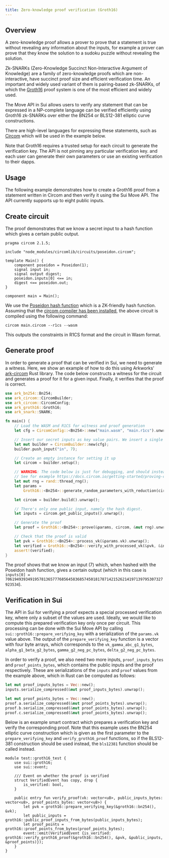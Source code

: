 ```yaml
---
title: Zero-knowledge proof verification (Groth16)
---
```


## Overview

A zero-knowledge proof allows a prover to prove that a statement is true without revealing any information about the inputs, for example a prover can prove that they know the solution to a sudoku puzzle without revealing the solution.

Zk-SNARKs (Zero-Knowledge Succinct Non-Interactive Argument of Knowledge) are a family of zero-knowledge proofs which are non-interactive, have succinct proof size and efficient verification time. 
An important and widely used variant of them is pairing-based zk-SNARKs, of which the [Groth16](https://eprint.iacr.org/2016/260.pdf) proof system is one of the most efficient and widely used.

The Move API in Sui allows users to verify any statement that can be expressed in a NP-complete language can be verified efficiently using Groth16 zk-SNARKs over either the BN254 or BLS12-381 elliptic curve constructions.

There are high-level languages for expressing these statements, such as [Circom](https://docs.circom.io) which will be used in the example below.

Note that Groth16 requires a trusted setup for each circuit to generate the verification key. The API is not pinning any particular verification key. and each user can generate their own parameters or use an existing verification to their dapps.

## Usage

The following example demonstrates how to create a Groth16 proof from a statement written in Circom and then verify it using the Sui Move API. The API currently supports up to eight public inputs. 

## Create circuit
The proof demonstrates that we know a secret input to a hash function which gives a certain public output.
```circom
pragma circom 2.1.5;

include "node_modules/circomlib/circuits/poseidon.circom";

template Main() {
    component poseidon = Poseidon(1);
    signal input in;
    signal output digest;
    poseidon.inputs[0] <== in;
    digest <== poseidon.out;
}

component main = Main();
```
We use the [Poseidon hash function](https://www.poseidon-hash.info) which is a ZK-friendly hash function. Assuming that the [circom compiler has been installed](https://docs.circom.io/getting-started/installation/), the above circuit is compiled using the following command:
```shell
circom main.circom --r1cs --wasm 
```
This outputs the constraints in R1CS format and the circuit in Wasm format.

## Generate proof
In order to generate a proof that can be verified in Sui, we need to generate a witness. Here, we show an example of how to do this using Arkworks' [ark-circom](https://github.com/gakonst/ark-circom) Rust library. The code below constructs a witness for the circuit and generates a proof for it for a given input. Finally, it verifies that the proof is correct.

```rust
use ark_bn254::Bn254;
use ark_circom::CircomBuilder;
use ark_circom::CircomConfig;
use ark_groth16::Groth16;
use ark_snark::SNARK;

fn main() {
    // Load the WASM and R1CS for witness and proof generation
    let cfg = CircomConfig::<Bn254>::new("main.wasm", "main.r1cs").unwrap();

    // Insert our secret inputs as key value pairs. We insert a single input, namely the input to the hash function.
    let mut builder = CircomBuilder::new(cfg);
    builder.push_input("in", 7);

    // Create an empty instance for setting it up
    let circom = builder.setup();

    // WARNING: The code below is just for debugging, and should instead use a verification key generated from a trusted setup.
    // See for example https://docs.circom.io/getting-started/proving-circuits/#powers-of-tau.
    let mut rng = rand::thread_rng();
    let params =
        Groth16::<Bn254>::generate_random_parameters_with_reduction(circom, &mut rng).unwrap();

    let circom = builder.build().unwrap();

    // There's only one public input, namely the hash digest.
    let inputs = circom.get_public_inputs().unwrap();

    // Generate the proof
    let proof = Groth16::<Bn254>::prove(&params, circom, &mut rng).unwrap();

    // Check that the proof is valid
    let pvk = Groth16::<Bn254>::process_vk(&params.vk).unwrap();
    let verified = Groth16::<Bn254>::verify_with_processed_vk(&pvk, &inputs, &proof).unwrap();
    assert!(verified);
}
```
The proof shows that we know an input (7) which, when hashed with the Poseidon hash function, gives a certain output (which in this case is `inputs[0] = 7061949393491957813657776856458368574501817871421526214197139795307327923534`).

## Verification in Sui
The API in Sui for verifying a proof expects a special processed verification key, where only a subset of the values are used. Ideally, we would like to compute this prepared verification key only
once per circuit. This processing can be done with the Sui Move API by calling `sui::groth16::prepare_verifying_key` with a serialization of the `params.vk` value above.
The output of the `prepare_verifying_key` function is a vector with four byte arrays, which corresponds to the `vk_gamma_abc_g1_bytes`, `alpha_g1_beta_g2_bytes`, `gamma_g2_neg_pc_bytes`, `delta_g2_neg_pc_bytes`. 

In order to verify a proof, we also need two more inputs, `proof_inputs_bytes` and `proof_points_bytes`, which contains the public inputs and the proof respectively. These are serializations of the `inputs` and `proof` values from the example above, which in Rust can be computed as follows:
```rust
let mut proof_inputs_bytes = Vec::new();
inputs.serialize_compressed(&mut proof_inputs_bytes).unwrap();

let mut proof_points_bytes = Vec::new();
proof.a.serialize_compressed(&mut proof_points_bytes).unwrap();
proof.b.serialize_compressed(&mut proof_points_bytes).unwrap();
proof.c.serialize_compressed(&mut proof_points_bytes).unwrap();
```
Below is an example smart contract which prepares a verification key and verify the corresponding proof. Note that this example uses the BN254 elliptic curve construction which is given as the first parameter to the `prepare_verifying_key` and `verify_groth16_proof` functions, so if the BLS12-381 construction should be used instead, the `bls12381` function should be called instead.
```move
module test::groth16_test {
    use sui::groth16;
    use sui::event;

    /// Event on whether the proof is verified
    struct VerifiedEvent has copy, drop {
        is_verified: bool,
    }

    public entry fun verify_proof(vk: vector<u8>, public_inputs_bytes: vector<u8>, proof_points_bytes: vector<u8>) {
        let pvk = groth16::prepare_verifying_key(&groth16::bn254(), &vk);
        let public_inputs = groth16::public_proof_inputs_from_bytes(public_inputs_bytes);
        let proof_points = groth16::proof_points_from_bytes(proof_points_bytes);
        event::emit(VerifiedEvent {is_verified: groth16::verify_groth16_proof(&groth16::bn254(), &pvk, &public_inputs, &proof_points)});
    }
}
```